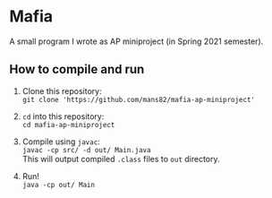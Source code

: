 # Mafia
A small program I wrote as AP miniproject (in Spring 2021 semester).

## How to compile and run
1. Clone this repository:  
`git clone 'https://github.com/mans82/mafia-ap-miniproject'`
   
2. `cd` into this repository:  
`cd mafia-ap-miniproject`
   
3. Compile using `javac`:  
`javac -cp src/ -d out/ Main.java`  
   This will output compiled `.class` files to `out` directory.
   
4. Run!  
`java -cp out/ Main`